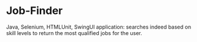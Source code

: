# Job-Finder
Java, Selenium, HTMLUnit, SwingUI application: searches indeed  based on skill levels to return the most qualified jobs for the user.

